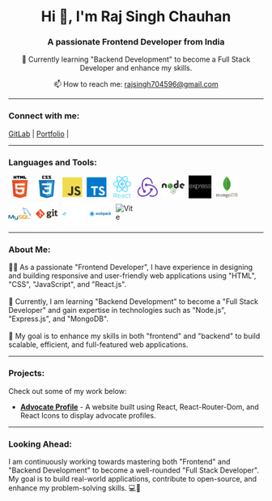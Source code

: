 
<h1 align="center">Hi 👋, I'm Raj Singh Chauhan</h1>
<h3 align="center">A passionate Frontend Developer from India</h3>

<!-- Brief Description about Yourself -->
<p align="center">
  🌱 Currently learning "Backend Development" to become a Full Stack Developer and enhance my skills. 
</p>

<p align="center">
  📫 How to reach me: <a href="mailto:rajsingh704596@gmail.com">rajsingh704596@gmail.com</a>
</p>

<hr>

<h3 align="left">Connect with me:</h3>
<p class="social-links" align="left"> 
  <a href="https://gitlab.com/Rajsingh704596" target="_blank">GitLab</a> |
  <a href="https://rajsinghchauhanportfolio.vercel.app/" target="_blank">Portfolio</a> |
</p>

<hr>

<h3 align="left">Languages and Tools:</h3>
<p align="left" style="display: flex; flex-wrap: wrap; gap: 8px; align-items: center;">
  <!-- Wordmark Logos (Taller) -->
  <img src="https://raw.githubusercontent.com/devicons/devicon/master/icons/html5/html5-original-wordmark.svg" alt="HTML5" style="height: 45px; width: auto;" />
  <img src="https://raw.githubusercontent.com/devicons/devicon/master/icons/css3/css3-original-wordmark.svg" alt="CSS3" style="height: 45px; width: auto;" />
  <img src="https://raw.githubusercontent.com/devicons/devicon/master/icons/javascript/javascript-original.svg" alt="JavaScript" style="height: 40px; width: 40px;" />
  <img src="https://raw.githubusercontent.com/devicons/devicon/master/icons/typescript/typescript-original.svg" alt="TypeScript" style="height: 40px; width: 40px;" />
  <img src="https://raw.githubusercontent.com/devicons/devicon/master/icons/react/react-original-wordmark.svg" alt="React" style="height: 45px; width: auto;" />
  <img src="https://raw.githubusercontent.com/devicons/devicon/master/icons/redux/redux-original.svg" alt="Redux" style="height: 40px; width: 40px;" />
  <img src="https://raw.githubusercontent.com/devicons/devicon/master/icons/nodejs/nodejs-original-wordmark.svg" alt="Node.js" style="height: 45px; width: auto;" />
  <img src="https://raw.githubusercontent.com/devicons/devicon/master/icons/express/express-original-wordmark.svg" alt="Express" style="height: 45px; width: auto; filter: invert(1);" />
  <img src="https://raw.githubusercontent.com/devicons/devicon/master/icons/mongodb/mongodb-original-wordmark.svg" alt="MongoDB" style="height: 45px; width: auto;" />
  <img src="https://raw.githubusercontent.com/devicons/devicon/master/icons/mysql/mysql-original-wordmark.svg" alt="MySQL" style="height: 45px; width: auto;" />
  <img src="https://raw.githubusercontent.com/devicons/devicon/master/icons/git/git-original-wordmark.svg" alt="Git" style="height: 45px; width: auto;" />
  <img src="https://raw.githubusercontent.com/devicons/devicon/master/icons/tailwindcss/tailwindcss-original-wordmark.svg" alt="Tailwind CSS" style="height: 45px; width: auto;" />
  <img src="https://raw.githubusercontent.com/devicons/devicon/master/icons/webpack/webpack-original-wordmark.svg" alt="Webpack" style="height: 45px; width: auto;" />
  <img src="https://vitejs.dev/logo-with-shadow.png" alt="Vite" style="height: 40px; width: 40px;" />
</p>

<hr>

<h3 align="left">About Me:</h3>
<p align="left">
  👨‍💻 As a passionate "Frontend Developer", I have experience in designing and building responsive and user-friendly web applications using "HTML", "CSS", "JavaScript", and "React.js". <br><br>
  🌱 Currently, I am learning "Backend Development" to become a "Full Stack Developer" and gain expertise in technologies such as "Node.js", "Express.js", and "MongoDB". <br><br>
  💪 My goal is to enhance my skills in both "frontend" and "backend" to build scalable, efficient, and full-featured web applications.
</p>

<hr>

<h3 align="left">Projects:</h3>
<p align="left">
  Check out some of my work below:
</p>
<ul>
  <li><a href="https://jaipuradvocate.vercel.app/" target="_blank"><strong>Advocate Profile</strong></a> - A website built using React, React-Router-Dom, and React Icons to display advocate profiles.</li>
</ul>

<hr>

<h3 align="left">Looking Ahead:</h3>
<p align="left">
  I am continuously working towards mastering both "Frontend" and "Backend Development" to become a well-rounded "Full Stack Developer". My goal is to build real-world applications, contribute to open-source, and enhance my problem-solving skills. 💻🚀
</p>

